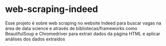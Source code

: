 # web-scraping-indeed
Esse projeto é sobre web scraping no website Indeed para buscar vagas na área de data science e através de bibliotecas/frameworks como BeautifulSoup e Chromedriver para extrair dados da página HTML e aplicar análises dos dados extraídos
